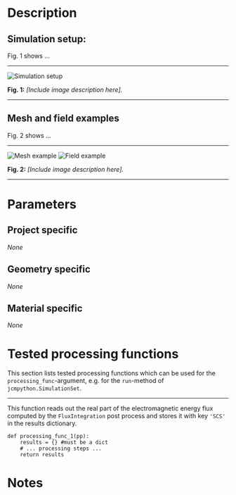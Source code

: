 # Description


## Simulation setup:

Fig. 1 shows ...

------
![Simulation setup][setup]

**Fig. 1:** *[Include image description here].*

------

## Mesh and field examples

Fig. 2 shows ...

------
![Mesh example][mesh] ![Field example][field]

**Fig. 2:** *[Include image description here].*

------

[setup]: example_geometry.png "Example geometry"
[mesh]: example_mesh.png "Example mesh"
[field]: example_field.png "Example field"

# Parameters

## Project specific

*None*

## Geometry specific

*None*

## Material specific

*None*

# Tested processing functions

This section lists tested processing functions which can be used for the 
`processing_func`-argument, e.g. for the `run`-method of
`jcmpython.SimulationSet`.

---

This function reads out the real part of the electromagnetic energy flux
computed by the `FluxIntegration` post process and stores it with key `'SCS'`
in the results dictionary.

    def processing_func_1(pp):
        results = {} #must be a dict
        # ... processing steps ...
        return results

# Notes



